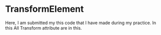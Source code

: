 # TransformElement
Here, I am submitted my this code that I have made during my practice.
In this All Transform attribute are in this.
  
